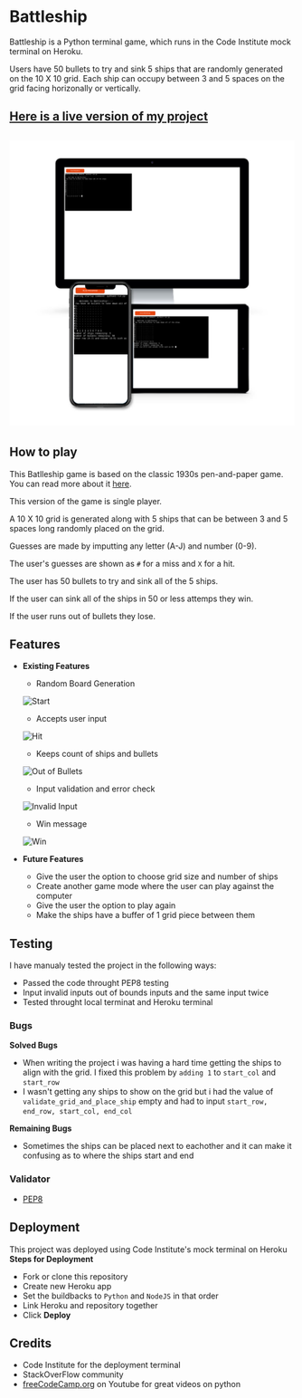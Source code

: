 # Battleship
Battleship is a Python terminal game, which runs in the Code Institute mock terminal on Heroku.

Users have 50 bullets to try and sink 5 ships that are randomly generated on the 10 X 10 grid. Each ship can occupy between 3 and 5 spaces on the grid facing horizonally or vertically.

## [Here is a live version of my project](https://pp-3-python.herokuapp.com/)
![Responsive Mockup](media/images/MockUp.png)
---
## How to play
This Batlleship game is based on the classic 1930s pen-and-paper game. You can read more about it [here](https://en.wikipedia.org/wiki/Battleship_(game)).

This version of the game is single player. 

A 10 X 10 grid is generated along with 5 ships that can be between 3 and 5 spaces long randomly placed on the grid.

Guesses are made by imputting any letter (A-J) and number (0-9). 

The user's guesses are shown as `#` for a miss and `X` for a hit.

The user has 50 bullets to try and sink all of the 5 ships. 

If the user can sink all of the ships in 50 or less attemps they win.

If the user runs out of bullets they lose.

## Features
- __Existing Features__
  - Random Board Generation

  ![Start](media/images/Start.png)
  - Accepts user input

  ![Hit](media/images/ShipHit.png)
  - Keeps count of ships and bullets

  ![Out of Bullets](media/images/OutofBullets.png)
  - Input validation and error check

  ![Invalid Input](media/images/Incorrect.png)
  - Win message

  ![Win](media/images/Win.png)
- __Future Features__
  - Give the user the option to choose grid size and number of ships
  - Create another game mode where the user can play against the computer
  - Give the user the option to play again 
  - Make the ships have a buffer of 1 grid piece between them

## Testing
I have manualy tested the project in the following ways:
  - Passed the code throught PEP8 testing 
  - Input invalid inputs out of bounds inputs and the same input twice
  - Tested throught local terminat and Heroku terminal

  ### Bugs
__Solved Bugs__
  - When writing the project i was having a hard time getting the ships to align with the grid. I fixed this problem by `adding 1` to `start_col` and `start_row`
  - I wasn't getting any ships to show on the grid but i had the value of `validate_grid_and_place_ship` empty and had to input `start_row, end_row, start_col, end_col`

__Remaining Bugs__
  - Sometimes the ships can be placed next to eachother and it can make it confusing as to where the ships start and end

  ### Validator
  - [PEP8](http://pep8online.com/checkresult)

  ## Deployment
  This project was deployed using Code Institute's mock terminal on Heroku
__Steps for Deployment__
  - Fork or clone this repository
  - Create new Heroku app
  - Set the buildbacks to `Python` and `NodeJS` in that order
  - Link Heroku and repository together
  - Click **Deploy**

  ## Credits
  - Code Institute for the deployment terminal 
  - StackOverFlow community 
  - [freeCodeCamp.org](https://www.youtube.com/c/Freecodecamp/playlists) on Youtube for great videos on python 